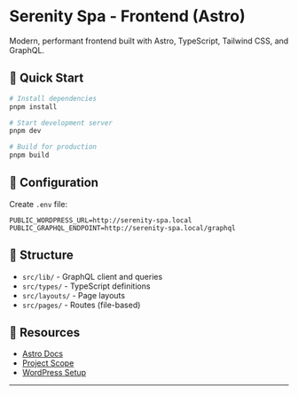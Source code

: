 # Serenity Spa - Frontend (Astro)

Modern, performant frontend built with Astro, TypeScript, Tailwind CSS, and GraphQL.

## 🚀 Quick Start

```bash
# Install dependencies
pnpm install

# Start development server
pnpm dev

# Build for production
pnpm build
```

## 🔧 Configuration

Create `.env` file:

```env
PUBLIC_WORDPRESS_URL=http://serenity-spa.local
PUBLIC_GRAPHQL_ENDPOINT=http://serenity-spa.local/graphql
```

## 📁 Structure

- `src/lib/` - GraphQL client and queries
- `src/types/` - TypeScript definitions
- `src/layouts/` - Page layouts
- `src/pages/` - Routes (file-based)

## 📖 Resources

- [Astro Docs](https://docs.astro.build/)
- [Project Scope](../dev-guide.md)
- [WordPress Setup](../wordpress/README.md)

---
